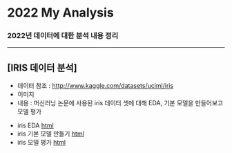# 2022 My Analysis
### 2022년 데이터에 대한 분석 내용 정리

---

## [IRIS 데이터 분석]
* 데이터 참조 : http://www.kaggle.com/datasets/uciml/iris
* 이미지
* 내용 : 머신러닝 논문에 사용된 iris 데이터 셋에 대해 EDA, 기본 모델을 만들어보고 모델 평가
 - iris EDA [html](Link)
 - iris 기본 모델 만들기 [html](Link)
 - iris 모델 평가 [html](Link)
